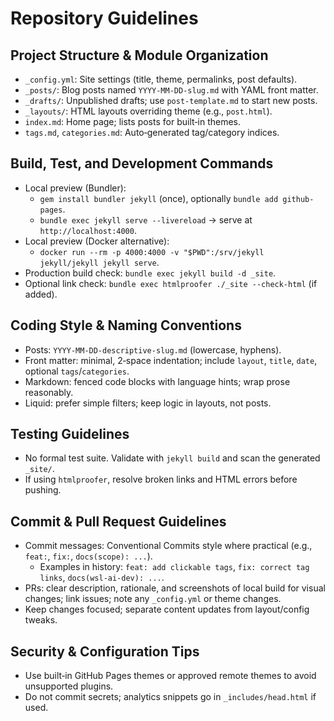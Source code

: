 # Repository Guidelines

## Project Structure & Module Organization
- `_config.yml`: Site settings (title, theme, permalinks, post defaults).
- `_posts/`: Blog posts named `YYYY-MM-DD-slug.md` with YAML front matter.
- `_drafts/`: Unpublished drafts; use `post-template.md` to start new posts.
- `_layouts/`: HTML layouts overriding theme (e.g., `post.html`).
- `index.md`: Home page; lists posts for built‑in themes.
- `tags.md`, `categories.md`: Auto‑generated tag/category indices.

## Build, Test, and Development Commands
- Local preview (Bundler):
  - `gem install bundler jekyll` (once), optionally `bundle add github-pages`.
  - `bundle exec jekyll serve --livereload` → serve at `http://localhost:4000`.
- Local preview (Docker alternative):
  - `docker run --rm -p 4000:4000 -v "$PWD":/srv/jekyll jekyll/jekyll jekyll serve`.
- Production build check: `bundle exec jekyll build -d _site`.
- Optional link check: `bundle exec htmlproofer ./_site --check-html` (if added).

## Coding Style & Naming Conventions
- Posts: `YYYY-MM-DD-descriptive-slug.md` (lowercase, hyphens).
- Front matter: minimal, 2‑space indentation; include `layout`, `title`, `date`, optional `tags`/`categories`.
- Markdown: fenced code blocks with language hints; wrap prose reasonably.
- Liquid: prefer simple filters; keep logic in layouts, not posts.

## Testing Guidelines
- No formal test suite. Validate with `jekyll build` and scan the generated `_site/`.
- If using `htmlproofer`, resolve broken links and HTML errors before pushing.

## Commit & Pull Request Guidelines
- Commit messages: Conventional Commits style where practical (e.g., `feat:`, `fix:`, `docs(scope): ...`).
  - Examples in history: `feat: add clickable tags`, `fix: correct tag links`, `docs(wsl-ai-dev): ...`.
- PRs: clear description, rationale, and screenshots of local build for visual changes; link issues; note any `_config.yml` or theme changes.
- Keep changes focused; separate content updates from layout/config tweaks.

## Security & Configuration Tips
- Use built‑in GitHub Pages themes or approved remote themes to avoid unsupported plugins.
- Do not commit secrets; analytics snippets go in `_includes/head.html` if used.

 
